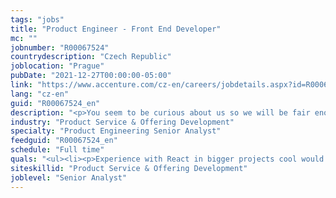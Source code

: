 ```yaml
---
tags: "jobs"
title: "Product Engineer - Front End Developer"
mc: ""
jobnumber: "R00067524"
countrydescription: "Czech Republic"
joblocation: "Prague"
pubDate: "2021-12-27T00:00:00-05:00"
link: "https://www.accenture.com/cz-en/careers/jobdetails.aspx?id=R00067524_en"
lang: "cz-en"
guid: "R00067524_en"
description: "<p>You seem to be curious about us so we will be fair enough to tell you openly about what is expecting you if you decide to apply.</p><p></p><p>We are SinnerSchrader and we are part of Accenture Interactive which is a digital cocktail of agencies which built amazing products for international clients. We like to call us a <i>digital boutique</i> for web & design platforms which are built by our cross-functional agile teams. From the first minute you meet us you will se that we endorse individuals and interactions over processes and tools in every project we have. What else?</p><ul><li><p>We sit in a small cosy office in Libeň or we work from our home it's up to you!</p></li><li><p>We also often travel to Germany and other countries to meet with colleagues from the team</p></li><li><p>We provide you with endless opportunities to grow and get responsibility if you see that potential in you</p></li></ul><p></p><p>Sounds interesting?<span> Then continue reading if you </span>just want to work on interesting projects with no alpha leaders and no beta teams.</p>"
industry: "Product Service & Offering Development"
specialty: "Product Engineering Senior Analyst"
feedguid: "R00067524_en"
schedule: "Full time"
quals: "<ul><li><p>Experience with React in bigger projects cool would be TypeScript Node.js Java CI/CD unit testing responsive design code review Cypress tests CSS</p></li><li><p>Familiarity with agile mindset & methods (Scrum Kanban)</p></li><li><p>Strong conceptual and analytical skills as well as a structured proactive approach to work</p></li><li><p>Team spirit in order to achieve goals together</p></li><li><p>Open mindset to new things and technologies</p></li><li><p>A high level of initiative and good communication skills</p></li><li><p>Very good communication in English (German is an advantage..Ja)</p></li></ul>"
siteskillid: "Product Service & Offering Development"
joblevel: "Senior Analyst"
---
```


